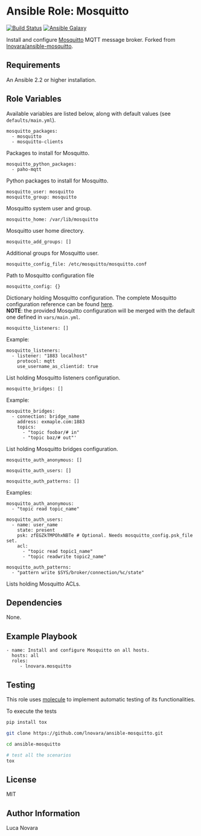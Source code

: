 Ansible Role: Mosquitto
=========

[![Build Status](https://travis-ci.com/lnovara/ansible-mosquitto.svg?branch=master)](https://travis-ci.com/lnovara/ansible-mosquitto)
[![Ansible Galaxy](https://img.shields.io/badge/galaxy-lnovara.mosquitto-blue.svg)](https://galaxy.ansible.com/lnovara/mosquitto)

Install and configure [Mosquitto](https://mosquitto.org/) MQTT message broker.
Forked from [lnovara/ansible-mosquitto](https://github.com/lnovara/ansible-mosquitto).

Requirements
------------

An Ansible 2.2 or higher installation.

Role Variables
--------------

Available variables are listed below, along with default values (see
`defaults/main.yml`).

    mosquitto_packages:
      - mosquitto
      - mosquitto-clients

Packages to install for Mosquitto.

    mosquitto_python_packages:
      - paho-mqtt

Python packages to install for Mosquitto.

    mosquitto_user: mosquitto
    mosquitto_group: mosquitto

Mosquitto system user and group.

    mosquitto_home: /var/lib/mosquitto

Mosquitto user home directory.

    mosquitto_add_groups: []

Additional groups for Mosquitto user.

    mosquitto_config_file: /etc/mosquitto/mosquitto.conf

Path to Mosquitto configuration file

    mosquitto_config: {}

Dictionary holding Mosquitto configuration. The complete Mosquitto configuration
reference can be found
[here](https://mosquitto.org/man/mosquitto-conf-5.html).<br/>
**NOTE**: the provided Mosquitto configuration will be merged with the default
one defined in `vars/main.yml`.

    mosquitto_listeners: []

Example:

    mosquitto_listeners:
      - listener: "1883 localhost"
        protocol: mqtt
        use_username_as_clientid: true

List holding Mosquitto listeners configuration.

    mosquitto_bridges: []

Example:

    mosquitto_bridges:
      - connection: bridge_name
        address: exmaple.com:1883
        topics:
          - "topic foobar/# in"
          - "topic baz/# out"'

List holding Mosquitto bridges configuration.

    mosquitto_auth_anonymous: []

    mosquitto_auth_users: []

    mosquitto_auth_patterns: []

Examples:

    mosquitto_auth_anonymous:
      - "topic read topic_name"

    mosquitto_auth_users:
      - name: user_name
        state: present
        psk: zfEGZkTMPOhxNBTe # Optional. Needs mosquitto_config.psk_file set.
        acl:
          - "topic read topic1_name"
          - "topic readwrite topic2_name"

    mosquitto_auth_patterns:
      - "pattern write $SYS/broker/connection/%c/state"

Lists holding Mosquitto ACLs.

Dependencies
------------

None.

Example Playbook
----------------

    - name: Install and configure Mosquitto on all hosts.
      hosts: all
      roles:
         - lnovara.mosquitto

Testing
-------

This role uses [molecule](https://molecule.readthedocs.io/en/latest/) to
implement automatic testing of its functionalities.

To execute the tests

```bash
pip install tox

git clone https://github.com/lnovara/ansible-mosquitto.git

cd ansible-mosquitto

# test all the scenarios
tox
```

License
-------

MIT

Author Information
------------------

Luca Novara
